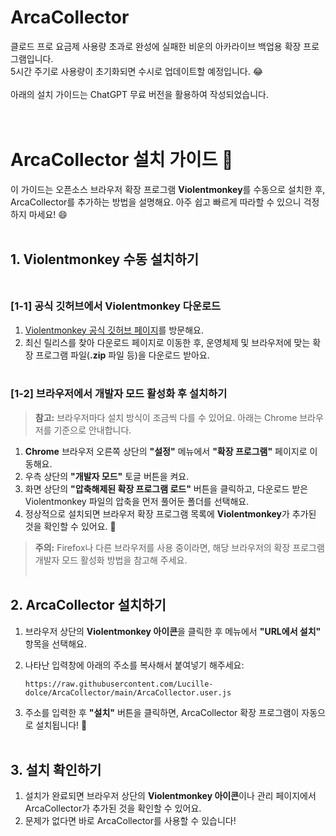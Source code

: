 # ArcaCollector

클로드 프로 요금제 사용량 초과로 완성에 실패한 비운의 아카라이브 백업용 확장 프로그램입니다.<br/>
5시간 주기로 사용량이 초기화되면 수시로 업데이트할 예정입니다. 😂<br/><br/>
아래의 설치 가이드는 ChatGPT 무료 버전을 활용하여 작성되었습니다.<br/><br/><br/>

# ArcaCollector 설치 가이드 🚀

이 가이드는 오픈소스 브라우저 확장 프로그램 **Violentmonkey**를 수동으로 설치한 후, ArcaCollector를 추가하는 방법을 설명해요. 아주 쉽고 빠르게 따라할 수 있으니 걱정하지 마세요! 😄<br/><br/>

## 1. Violentmonkey 수동 설치하기<br/><br/>

### [1-1] 공식 깃허브에서 Violentmonkey 다운로드
1. [Violentmonkey 공식 깃허브 페이지](https://github.com/violentmonkey/violentmonkey)를 방문해요.
2. 최신 릴리스를 찾아 다운로드 페이지로 이동한 후, 운영체제 및 브라우저에 맞는 확장 프로그램 파일(**.zip** 파일 등)을 다운로드 받아요.<br/><br/>

### [1-2] 브라우저에서 개발자 모드 활성화 후 설치하기
> **참고:** 브라우저마다 설치 방식이 조금씩 다를 수 있어요. 아래는 Chrome 브라우저를 기준으로 안내합니다.

1. **Chrome** 브라우저 오른쪽 상단의 **"설정"** 메뉴에서 **"확장 프로그램"** 페이지로 이동해요.
2. 우측 상단의 **"개발자 모드"** 토글 버튼을 켜요.
3. 화면 상단의 **"압축해제된 확장 프로그램 로드"** 버튼을 클릭하고, 다운로드 받은 Violentmonkey 파일의 압축을 먼저 풀어둔 폴더를 선택해요.
4. 정상적으로 설치되면 브라우저 확장 프로그램 목록에 **Violentmonkey**가 추가된 것을 확인할 수 있어요. 🎉

> **주의:** Firefox나 다른 브라우저를 사용 중이라면, 해당 브라우저의 확장 프로그램 개발자 모드 활성화 방법을 참고해 주세요.
<br/><br/>

## 2. ArcaCollector 설치하기
1. 브라우저 상단의 **Violentmonkey 아이콘**을 클릭한 후 메뉴에서 **"URL에서 설치"** 항목을 선택해요.
2. 나타난 입력창에 아래의 주소를 복사해서 붙여넣기 해주세요:

   ```
   https://raw.githubusercontent.com/Lucille-dolce/ArcaCollector/main/ArcaCollector.user.js
   ```

3. 주소를 입력한 후 **"설치"** 버튼을 클릭하면, ArcaCollector 확장 프로그램이 자동으로 설치됩니다! 🎉<br/><br/>

## 3. 설치 확인하기
1. 설치가 완료되면 브라우저 상단의 **Violentmonkey 아이콘**이나 관리 페이지에서 ArcaCollector가 추가된 것을 확인할 수 있어요.
2. 문제가 없다면 바로 ArcaCollector를 사용할 수 있습니다!
<br/><br/>
